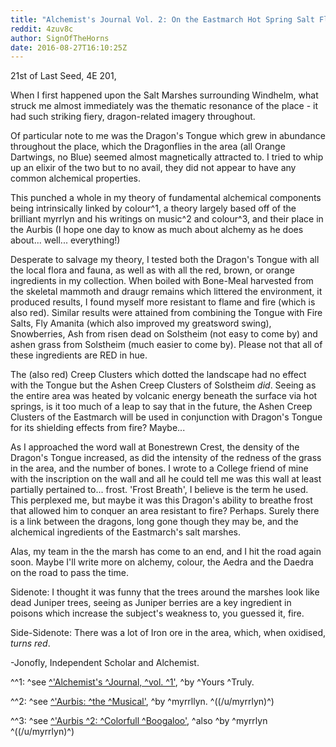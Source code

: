 ```yaml
---
title: "Alchemist's Journal Vol. 2: On the Eastmarch Hot Spring Salt Flats, Dragons, and the Alchemical nature of Colour."
reddit: 4zuv8c
author: SignOfTheHorns
date: 2016-08-27T16:10:25Z
---
```


21st of Last Seed, 4E 201,

When I first happened upon the Salt Marshes surrounding Windhelm, what struck me almost immediately was the thematic resonance of the place - it had such striking fiery, dragon-related imagery throughout.

Of particular note to me was the Dragon's Tongue which grew in abundance throughout the place, which the Dragonflies in the area (all Orange Dartwings, no Blue) seemed almost magnetically attracted to. I tried to whip up an elixir of the two but to no avail, they did not appear to have any common alchemical properties.

This punched a whole in my theory of fundamental alchemical components being intrinsically linked by colour^1, a theory largely based off of the brilliant myrrlyn and his writings on music^2 and colour^3, and their place in the Aurbis (I hope one day to know as much about alchemy as he does about... well... everything!)

Desperate to salvage my theory, I tested both the Dragon's Tongue with all the local flora and fauna, as well as with all the red, brown, or orange ingredients in my collection. When boiled with Bone-Meal harvested from the skeletal mammoth and draugr remains which littered the environment, it produced results, I found myself more resistant to flame and fire (which is also red). Similar results were attained from combining the Tongue with Fire Salts, Fly Amanita (which also improved my greatsword swing), Snowberries, Ash from risen dead on Solstheim (not easy to come by) and ashen grass from Solstheim (much easier to come by). Please not that all of these ingredients are RED in hue.

The (also red) Creep Clusters which dotted the landscape had no effect with the Tongue but the Ashen Creep Clusters of Solstheim *did*. Seeing as the entire area was heated by volcanic energy beneath the surface via hot springs, is it too much of a leap to say that in the future, the Ashen Creep Clusters of the Eastmarch will be used in conjunction with Dragon's Tongue for its shielding effects from fire? Maybe...

As I approached the word wall at Bonestrewn Crest, the density of the Dragon's Tongue increased, as did the intensity of the redness of the grass in the area, and the number of bones. I wrote to a College friend of mine with the inscription on the wall and all he could tell me was this wall at least partially pertained to... frost. 'Frost Breath', I believe is the term he used. This perplexed me, but maybe it was this Dragon's ability to breathe frost that allowed him to conquer an area resistant to fire? Perhaps. Surely there is a link between the dragons, long gone though they may be, and the alchemical ingredients of the Eastmarch's salt marshes.

Alas, my team in the the marsh has come to an end, and I hit the road again soon. Maybe I'll write more on alchemy, colour, the Aedra and the Daedra on the road to pass the time.

Sidenote: I thought it was funny that the trees around the marshes look like dead Juniper trees, seeing as Juniper berries are a key ingredient in poisons which increase the subject's weakness to, you guessed it, fire.

Side-Sidenote: There was a lot of Iron ore in the area, which, when oxidised, *turns red*.

-Jonofly, Independent Scholar and Alchemist.

^^1: ^see [^'Alchemist's ^Journal, ^vol. ^1'](https://www.reddit.com/r/teslore/comments/371lqk/alchemists_journal_vol_1/), ^by ^Yours ^Truly.

^^2: ^see [^'Aurbis: ^the ^Musical'](https://www.reddit.com/r/teslore/comments/1oybze/aurbis_the_musical/), ^by ^myrrllyn. ^((/u/myrrlyn)^)

^^3: ^see [^'Aurbis ^2: ^Colorfull ^Boogaloo'](https://www.reddit.com/r/teslore/comments/1p1fip/aurbis_2_colorful_boogaloo/), ^also ^by ^myrrlyn ^((/u/myrrlyn)^)



